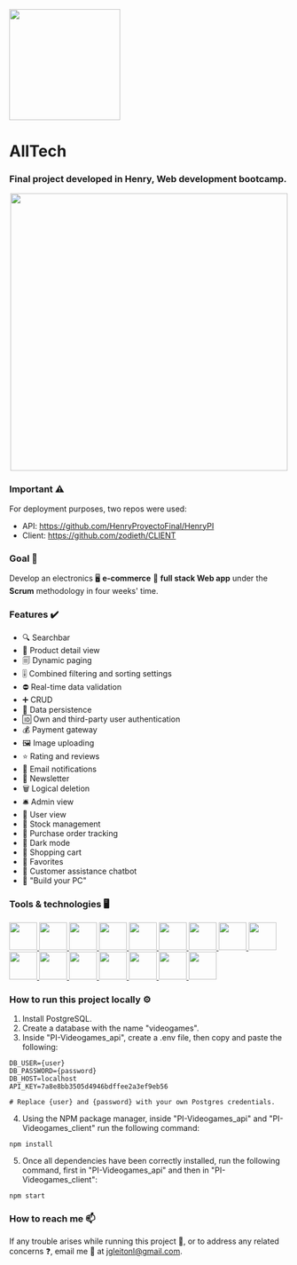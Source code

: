 <div align="left">
  <a href="https://www.soyhenry.com/">
    <img src="https://user-images.githubusercontent.com/108427945/220423842-b40a485f-734b-418e-81f7-6ddfa23acd99.png" width="200" >
  </a>
</div>

# **AllTech** #
### Final project developed in Henry, Web development bootcamp. ###
<div align="center">
  <a href="https://client-ochre-five.vercel.app/">
    <img src="https://user-images.githubusercontent.com/108427945/220424776-f2c06892-dc47-4073-a475-5eb41ff8927c.png" width="500" >
  </a>
</div>

### Important ⚠️ ###
For deployment purposes, two repos were used:
- API: https://github.com/HenryProyectoFinal/HenryPI
- Client: https://github.com/zodieth/CLIENT

### Goal 🏁 ###
Develop an electronics 🖥️ **e-commerce** 🛒 **full stack Web app** under the **Scrum** methodology in four weeks' time.

### Features ✔️ ###
- 🔍 Searchbar
- 📑 Product detail view
- 🗐 Dynamic paging
- 🎚️ Combined filtering and sorting settings
- ⛔ Real-time data validation
- ➕ CRUD
- 📌 Data persistence
- 🆔 Own and third-party user authentication
- 💰 Payment gateway
- 🖼️ Image uploading
- ⭐ Rating and reviews
- 📧 Email notifications
- 📰 Newsletter
- 🗑️ Logical deletion
- 🛎️ Admin view
- 🧍 User view
- 📒 Stock management
- 📍 Purchase order tracking
- 🌙 Dark mode
- 🛒 Shopping cart
- 🧡 Favorites
- 💬 Customer assistance chatbot
- 🔧 "Build your PC"

### Tools & technologies 🖥️ ###
  <a href="https://developer.mozilla.org/en-US/docs/Web/JavaScript">
   <img src="https://user-images.githubusercontent.com/108427945/220447577-2d40e53b-d911-4919-9df8-1a832e7264e1.png" width="50" height="50" >
  </a>
  <a href="https://www.typescriptlang.org/">
   <img src="https://user-images.githubusercontent.com/108427945/220797241-e4531353-02ae-4f36-960e-a90259867b9f.png" width="50" height="50" >
  </a>
  <a href="https://developer.mozilla.org/en-US/docs/Web/HTML">
   <img src="https://user-images.githubusercontent.com/108427945/220448197-9361ad94-2867-4aca-8bcd-3a4ddb2b499c.png" width="50" height="50" >
  </a>
  <a href="https://developer.mozilla.org/en-US/docs/Web/CSS">
   <img src="https://user-images.githubusercontent.com/108427945/220448406-7bcd41a4-e0c3-4d97-8901-6ec45c3effa5.png" width="50" height="50" >
  </a>
  <a href="https://www.mongodb.com/">
   <img src="https://user-images.githubusercontent.com/108427945/220798061-16bd9b8a-e763-4004-b95a-1bfecd456404.png" width="50" height="50" >
  </a>
  <a href="https://mongoosejs.com/">
   <img src="https://user-images.githubusercontent.com/108427945/220798508-6728ea7d-e461-4df5-a24a-f6a378dca838.png" width="50" height="50" >
  </a>
  <a href="https://nodejs.org/en/">
   <img src="https://user-images.githubusercontent.com/108427945/220450396-5786cd98-e2ce-47e8-b15f-056a251bd01b.png" width="50" height="50" >
  </a>
  <a href="https://expressjs.com/">
   <img src="https://user-images.githubusercontent.com/108427945/220450657-a17aca01-f90d-4843-9137-20bca9668a22.png" width="50" height="50" >
  </a>
  <a href="https://reactjs.org/">
   <img src="https://user-images.githubusercontent.com/108427945/220451016-cfb63adb-0aa4-493a-bef0-e090e301b3b1.png" width="50" height="50" >
  </a>
  <a href="https://redux.js.org/">
   <img src="https://user-images.githubusercontent.com/108427945/220451188-0dd37557-2067-4058-b6bc-eb14377f334c.png" width="50" height="50" >
  </a>
  <a href="https://auth0.com/">
   <img src="https://user-images.githubusercontent.com/108427945/220799198-a8e6e836-f9d1-436b-9853-515d6cc769bd.png" width="50" height="50" >
  </a>
  <a href="https://www.mercadopago.com.co/developers/es/docs/sdks-library/landing">
   <img src="https://user-images.githubusercontent.com/108427945/221325344-8d1808cf-d111-4b5e-89c8-6182a24d6e05.png" width="50" height="50" >
  </a>
  <a href="https://chakra-ui.com/">
   <img src="https://user-images.githubusercontent.com/108427945/221325099-edcd7f9b-2ff1-4a9a-a2dc-858588b41921.png" width="50" height="50" >
  </a>
  <a href="https://cloudinary.com/">
   <img src="https://user-images.githubusercontent.com/108427945/221325588-709c145a-2c32-42e0-b634-1e420ac19936.png" width="50" height="50" >
  </a>
  <a href="https://nodemailer.com/about/">
   <img src="https://user-images.githubusercontent.com/108427945/221325726-bdd6a1e9-c37f-427c-bdb7-5f03f9aaf7dd.png" width="50" height="50" >
  </a>
  <a href="https://git-scm.com/">
   <img src="https://user-images.githubusercontent.com/108427945/220799354-9b2a07b1-d80c-4684-9bc3-33ce34d8f2e5.png" width="50" height="50" >
  </a>

### How to run this project locally ⚙️ ###
1. Install PostgreSQL.
2. Create a database with the name "videogames".
3. Inside "PI-Videogames_api", create a .env file, then copy and paste the following:
```
DB_USER={user}
DB_PASSWORD={password}
DB_HOST=localhost
API_KEY=7a8e8bb3505d4946bdffee2a3ef9eb56

# Replace {user} and {password} with your own Postgres credentials.
```
4. Using the NPM package manager, inside "PI-Videogames_api" and "PI-Videogames_client" run the following command:
```
npm install
```
5. Once all dependencies have been correctly installed, run the following command, first in "PI-Videogames_api" and then in "PI-Videogames_client":
```
npm start
```
### How to reach me 📫 ###
If any trouble arises while running this project 🚩, or to address any related concerns ❓, email me 📧 at jgleitonl@gmail.com.

